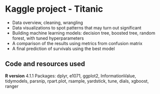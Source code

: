 # Kaggle project - Titanic
+ Data overview, cleaning, wrangling
+ Data visualizations to spot patterns that may turn out significant
+ Building machine learning models: decision tree, boosted tree, random forest, with tuned hyperparameters 
+ A comparison of the results using metrics from confusion matrix
+ A final prediction of survivals using the best model  

## Code and resources used
**R version** 4.1.1
Packages: dplyr, e1071, ggplot2, InformationValue, tidymodels, parsnip, rpart.plot, rsample, yardstick, tune, dials, xgboost, ranger
